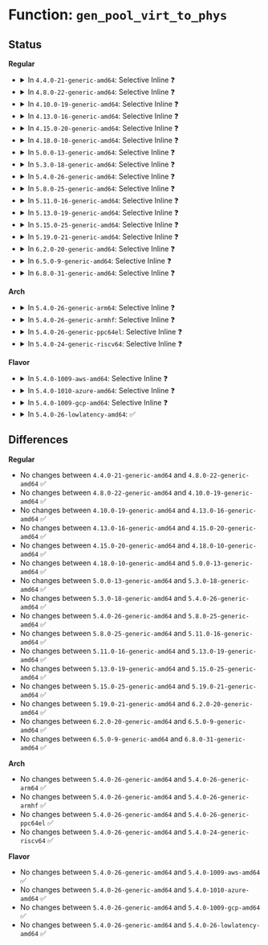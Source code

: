 # Function: <code>gen_pool_virt_to_phys</code>

## Status
<b>Regular</b>
<ul>
<li>
<details>
<summary>In <code>4.4.0-21-generic-amd64</code>: Selective Inline ❓</summary>

```c
phys_addr_t gen_pool_virt_to_phys(struct gen_pool * pool, long unsigned int addr)
```

```json
{
  "name": "gen_pool_virt_to_phys",
  "collision_type": "Unique Global",
  "inline_type": "Selective",
  "funcs": [
    {
      "addr": 18446744071583067648,
      "name": "gen_pool_virt_to_phys",
      "external": true,
      "loc": "lib/genalloc.c:214",
      "file": "lib/genalloc.c",
      "inline": "not declared, inlined",
      "caller_inline": [
        "lib/genalloc.c:gen_pool_dma_alloc"
      ],
      "caller_func": []
    }
  ],
  "symbols": [
    {
      "addr": 18446744071583067648,
      "name": "gen_pool_virt_to_phys",
      "section": ".text",
      "bind": "STB_GLOBAL",
      "size": 68
    }
  ]
}
```
</details>
</li>
<li>
<details>
<summary>In <code>4.8.0-22-generic-amd64</code>: Selective Inline ❓</summary>

```c
phys_addr_t gen_pool_virt_to_phys(struct gen_pool * pool, long unsigned int addr)
```

```json
{
  "name": "gen_pool_virt_to_phys",
  "collision_type": "Unique Global",
  "inline_type": "Selective",
  "funcs": [
    {
      "addr": 18446744071583362873,
      "name": "gen_pool_virt_to_phys",
      "external": true,
      "loc": "lib/genalloc.c:214",
      "file": "lib/genalloc.c",
      "inline": "not declared, inlined",
      "caller_inline": [
        "lib/genalloc.c:gen_pool_dma_alloc"
      ],
      "caller_func": []
    }
  ],
  "symbols": [
    {
      "addr": 18446744071583361936,
      "name": "gen_pool_virt_to_phys",
      "section": ".text",
      "bind": "STB_GLOBAL",
      "size": 71
    }
  ]
}
```
</details>
</li>
<li>
<details>
<summary>In <code>4.10.0-19-generic-amd64</code>: Selective Inline ❓</summary>

```c
phys_addr_t gen_pool_virt_to_phys(struct gen_pool * pool, long unsigned int addr)
```

```json
{
  "name": "gen_pool_virt_to_phys",
  "collision_type": "Unique Global",
  "inline_type": "Selective",
  "funcs": [
    {
      "addr": 18446744071583488249,
      "name": "gen_pool_virt_to_phys",
      "external": true,
      "loc": "lib/genalloc.c:214",
      "file": "lib/genalloc.c",
      "inline": "not declared, inlined",
      "caller_inline": [
        "lib/genalloc.c:gen_pool_dma_alloc"
      ],
      "caller_func": []
    }
  ],
  "symbols": [
    {
      "addr": 18446744071583487312,
      "name": "gen_pool_virt_to_phys",
      "section": ".text",
      "bind": "STB_GLOBAL",
      "size": 71
    }
  ]
}
```
</details>
</li>
<li>
<details>
<summary>In <code>4.13.0-16-generic-amd64</code>: Selective Inline ❓</summary>

```c
phys_addr_t gen_pool_virt_to_phys(struct gen_pool * pool, long unsigned int addr)
```

```json
{
  "name": "gen_pool_virt_to_phys",
  "collision_type": "Unique Global",
  "inline_type": "Selective",
  "funcs": [
    {
      "addr": 18446744071583510489,
      "name": "gen_pool_virt_to_phys",
      "external": true,
      "loc": "lib/genalloc.c:214",
      "file": "lib/genalloc.c",
      "inline": "not declared, inlined",
      "caller_inline": [
        "lib/genalloc.c:gen_pool_dma_alloc"
      ],
      "caller_func": []
    }
  ],
  "symbols": [
    {
      "addr": 18446744071583509536,
      "name": "gen_pool_virt_to_phys",
      "section": ".text",
      "bind": "STB_GLOBAL",
      "size": 68
    }
  ]
}
```
</details>
</li>
<li>
<details>
<summary>In <code>4.15.0-20-generic-amd64</code>: Selective Inline ❓</summary>

```c
phys_addr_t gen_pool_virt_to_phys(struct gen_pool * pool, long unsigned int addr)
```

```json
{
  "name": "gen_pool_virt_to_phys",
  "collision_type": "Unique Global",
  "inline_type": "Selective",
  "funcs": [
    {
      "addr": 18446744071583695721,
      "name": "gen_pool_virt_to_phys",
      "external": true,
      "loc": "lib/genalloc.c:214",
      "file": "lib/genalloc.c",
      "inline": "not declared, inlined",
      "caller_inline": [
        "lib/genalloc.c:gen_pool_dma_alloc"
      ],
      "caller_func": []
    }
  ],
  "symbols": [
    {
      "addr": 18446744071583694752,
      "name": "gen_pool_virt_to_phys",
      "section": ".text",
      "bind": "STB_GLOBAL",
      "size": 68
    }
  ]
}
```
</details>
</li>
<li>
<details>
<summary>In <code>4.18.0-10-generic-amd64</code>: Selective Inline ❓</summary>

```c
phys_addr_t gen_pool_virt_to_phys(struct gen_pool * pool, long unsigned int addr)
```

```json
{
  "name": "gen_pool_virt_to_phys",
  "collision_type": "Unique Global",
  "inline_type": "Selective",
  "funcs": [
    {
      "addr": 18446744071583913225,
      "name": "gen_pool_virt_to_phys",
      "external": true,
      "loc": "lib/genalloc.c:214",
      "file": "lib/genalloc.c",
      "inline": "not declared, inlined",
      "caller_inline": [
        "lib/genalloc.c:gen_pool_dma_alloc"
      ],
      "caller_func": []
    }
  ],
  "symbols": [
    {
      "addr": 18446744071583912288,
      "name": "gen_pool_virt_to_phys",
      "section": ".text",
      "bind": "STB_GLOBAL",
      "size": 65
    }
  ]
}
```
</details>
</li>
<li>
<details>
<summary>In <code>5.0.0-13-generic-amd64</code>: Selective Inline ❓</summary>

```c
phys_addr_t gen_pool_virt_to_phys(struct gen_pool * pool, long unsigned int addr)
```

```json
{
  "name": "gen_pool_virt_to_phys",
  "collision_type": "Unique Global",
  "inline_type": "Selective",
  "funcs": [
    {
      "addr": 18446744071583997801,
      "name": "gen_pool_virt_to_phys",
      "external": true,
      "loc": "lib/genalloc.c:215",
      "file": "lib/genalloc.c",
      "inline": "not declared, inlined",
      "caller_inline": [
        "lib/genalloc.c:gen_pool_dma_alloc"
      ],
      "caller_func": []
    }
  ],
  "symbols": [
    {
      "addr": 18446744071583996848,
      "name": "gen_pool_virt_to_phys",
      "section": ".text",
      "bind": "STB_GLOBAL",
      "size": 65
    }
  ]
}
```
</details>
</li>
<li>
<details>
<summary>In <code>5.3.0-18-generic-amd64</code>: Selective Inline ❓</summary>

```c
phys_addr_t gen_pool_virt_to_phys(struct gen_pool * pool, long unsigned int addr)
```

```json
{
  "name": "gen_pool_virt_to_phys",
  "collision_type": "Unique Global",
  "inline_type": "Selective",
  "funcs": [
    {
      "addr": 18446744071584181146,
      "name": "gen_pool_virt_to_phys",
      "external": true,
      "loc": "lib/genalloc.c:215",
      "file": "lib/genalloc.c",
      "inline": "not declared, inlined",
      "caller_inline": [
        "lib/genalloc.c:gen_pool_dma_alloc_algo"
      ],
      "caller_func": []
    }
  ],
  "symbols": [
    {
      "addr": 18446744071584180192,
      "name": "gen_pool_virt_to_phys",
      "section": ".text",
      "bind": "STB_GLOBAL",
      "size": 55
    }
  ]
}
```
</details>
</li>
<li>
<details>
<summary>In <code>5.4.0-26-generic-amd64</code>: Selective Inline ❓</summary>

```c
phys_addr_t gen_pool_virt_to_phys(struct gen_pool * pool, long unsigned int addr)
```

```json
{
  "name": "gen_pool_virt_to_phys",
  "collision_type": "Unique Global",
  "inline_type": "Selective",
  "funcs": [
    {
      "addr": 18446744071584314842,
      "name": "gen_pool_virt_to_phys",
      "external": true,
      "loc": "lib/genalloc.c:215",
      "file": "lib/genalloc.c",
      "inline": "not declared, inlined",
      "caller_inline": [
        "lib/genalloc.c:gen_pool_dma_alloc_algo"
      ],
      "caller_func": []
    }
  ],
  "symbols": [
    {
      "addr": 18446744071584313888,
      "name": "gen_pool_virt_to_phys",
      "section": ".text",
      "bind": "STB_GLOBAL",
      "size": 55
    }
  ]
}
```
</details>
</li>
<li>
<details>
<summary>In <code>5.8.0-25-generic-amd64</code>: Selective Inline ❓</summary>

```c
phys_addr_t gen_pool_virt_to_phys(struct gen_pool * pool, long unsigned int addr)
```

```json
{
  "name": "gen_pool_virt_to_phys",
  "collision_type": "Unique Global",
  "inline_type": "Selective",
  "funcs": [
    {
      "addr": 18446744071584727037,
      "name": "gen_pool_virt_to_phys",
      "external": true,
      "loc": "lib/genalloc.c:215",
      "file": "lib/genalloc.c",
      "inline": "not declared, inlined",
      "caller_inline": [
        "lib/genalloc.c:gen_pool_dma_alloc_algo"
      ],
      "caller_func": [
        "kernel/dma/pool.c:__dma_alloc_from_pool"
      ]
    }
  ],
  "symbols": [
    {
      "addr": 18446744071584724624,
      "name": "gen_pool_virt_to_phys",
      "section": ".text",
      "bind": "STB_GLOBAL",
      "size": 55
    }
  ]
}
```
</details>
</li>
<li>
<details>
<summary>In <code>5.11.0-16-generic-amd64</code>: Selective Inline ❓</summary>

```c
phys_addr_t gen_pool_virt_to_phys(struct gen_pool * pool, long unsigned int addr)
```

```json
{
  "name": "gen_pool_virt_to_phys",
  "collision_type": "Unique Global",
  "inline_type": "Selective",
  "funcs": [
    {
      "addr": 18446744071584840255,
      "name": "gen_pool_virt_to_phys",
      "external": true,
      "loc": "lib/genalloc.c:216",
      "file": "lib/genalloc.c",
      "inline": "not declared, inlined",
      "caller_inline": [
        "lib/genalloc.c:gen_pool_dma_alloc_algo"
      ],
      "caller_func": [
        "kernel/dma/pool.c:__dma_alloc_from_pool"
      ]
    }
  ],
  "symbols": [
    {
      "addr": 18446744071584838048,
      "name": "gen_pool_virt_to_phys",
      "section": ".text",
      "bind": "STB_GLOBAL",
      "size": 87
    }
  ]
}
```
</details>
</li>
<li>
<details>
<summary>In <code>5.13.0-19-generic-amd64</code>: Selective Inline ❓</summary>

```c
phys_addr_t gen_pool_virt_to_phys(struct gen_pool * pool, long unsigned int addr)
```

```json
{
  "name": "gen_pool_virt_to_phys",
  "collision_type": "Unique Global",
  "inline_type": "Selective",
  "funcs": [
    {
      "addr": 18446744071584884911,
      "name": "gen_pool_virt_to_phys",
      "external": true,
      "loc": "lib/genalloc.c:217",
      "file": "lib/genalloc.c",
      "inline": "not declared, inlined",
      "caller_inline": [
        "lib/genalloc.c:gen_pool_dma_alloc_algo"
      ],
      "caller_func": [
        "kernel/dma/pool.c:dma_alloc_from_pool"
      ]
    }
  ],
  "symbols": [
    {
      "addr": 18446744071584882704,
      "name": "gen_pool_virt_to_phys",
      "section": ".text",
      "bind": "STB_GLOBAL",
      "size": 87
    }
  ]
}
```
</details>
</li>
<li>
<details>
<summary>In <code>5.15.0-25-generic-amd64</code>: Selective Inline ❓</summary>

```c
phys_addr_t gen_pool_virt_to_phys(struct gen_pool * pool, long unsigned int addr)
```

```json
{
  "name": "gen_pool_virt_to_phys",
  "collision_type": "Unique Global",
  "inline_type": "Selective",
  "funcs": [
    {
      "addr": 18446744071585310751,
      "name": "gen_pool_virt_to_phys",
      "external": true,
      "loc": "lib/genalloc.c:217",
      "file": "lib/genalloc.c",
      "inline": "not declared, inlined",
      "caller_inline": [
        "lib/genalloc.c:gen_pool_dma_alloc_algo"
      ],
      "caller_func": [
        "kernel/dma/pool.c:dma_alloc_from_pool"
      ]
    }
  ],
  "symbols": [
    {
      "addr": 18446744071585308304,
      "name": "gen_pool_virt_to_phys",
      "section": ".text",
      "bind": "STB_GLOBAL",
      "size": 87
    }
  ]
}
```
</details>
</li>
<li>
<details>
<summary>In <code>5.19.0-21-generic-amd64</code>: Selective Inline ❓</summary>

```c
phys_addr_t gen_pool_virt_to_phys(struct gen_pool * pool, long unsigned int addr)
```

```json
{
  "name": "gen_pool_virt_to_phys",
  "collision_type": "Unique Global",
  "inline_type": "Selective",
  "funcs": [
    {
      "addr": 18446744071586167971,
      "name": "gen_pool_virt_to_phys",
      "external": true,
      "loc": "lib/genalloc.c:217",
      "file": "lib/genalloc.c",
      "inline": "not declared, inlined",
      "caller_inline": [
        "lib/genalloc.c:gen_pool_dma_alloc_algo"
      ],
      "caller_func": [
        "kernel/dma/pool.c:dma_alloc_from_pool"
      ]
    }
  ],
  "symbols": [
    {
      "addr": 18446744071586165120,
      "name": "gen_pool_virt_to_phys",
      "section": ".text",
      "bind": "STB_GLOBAL",
      "size": 120
    }
  ]
}
```
</details>
</li>
<li>
<details>
<summary>In <code>6.2.0-20-generic-amd64</code>: Selective Inline ❓</summary>

```c
phys_addr_t gen_pool_virt_to_phys(struct gen_pool * pool, long unsigned int addr)
```

```json
{
  "name": "gen_pool_virt_to_phys",
  "collision_type": "Unique Global",
  "inline_type": "Selective",
  "funcs": [
    {
      "addr": 18446744071587162451,
      "name": "gen_pool_virt_to_phys",
      "external": true,
      "loc": "lib/genalloc.c:217",
      "file": "lib/genalloc.c",
      "inline": "not declared, inlined",
      "caller_inline": [
        "lib/genalloc.c:gen_pool_dma_alloc_algo"
      ],
      "caller_func": [
        "kernel/dma/pool.c:dma_alloc_from_pool",
        "drivers/pci/p2pdma.c:pci_p2pmem_virt_to_bus"
      ]
    }
  ],
  "symbols": [
    {
      "addr": 18446744071587159312,
      "name": "gen_pool_virt_to_phys",
      "section": ".text",
      "bind": "STB_GLOBAL",
      "size": 120
    }
  ]
}
```
</details>
</li>
<li>
<details>
<summary>In <code>6.5.0-9-generic-amd64</code>: Selective Inline ❓</summary>

```c
phys_addr_t gen_pool_virt_to_phys(struct gen_pool * pool, long unsigned int addr)
```

```json
{
  "name": "gen_pool_virt_to_phys",
  "collision_type": "Unique Global",
  "inline_type": "Selective",
  "funcs": [
    {
      "addr": 18446744071587425539,
      "name": "gen_pool_virt_to_phys",
      "external": true,
      "loc": "lib/genalloc.c:215",
      "file": "lib/genalloc.c",
      "inline": "not declared, inlined",
      "caller_inline": [
        "lib/genalloc.c:gen_pool_dma_alloc_algo"
      ],
      "caller_func": [
        "kernel/dma/pool.c:__dma_alloc_from_pool",
        "drivers/pci/p2pdma.c:pci_p2pmem_virt_to_bus"
      ]
    }
  ],
  "symbols": [
    {
      "addr": 18446744071587422496,
      "name": "gen_pool_virt_to_phys",
      "section": ".text",
      "bind": "STB_GLOBAL",
      "size": 120
    }
  ]
}
```
</details>
</li>
<li>
<details>
<summary>In <code>6.8.0-31-generic-amd64</code>: Selective Inline ❓</summary>

```c
phys_addr_t gen_pool_virt_to_phys(struct gen_pool * pool, long unsigned int addr)
```

```json
{
  "name": "gen_pool_virt_to_phys",
  "collision_type": "Unique Global",
  "inline_type": "Selective",
  "funcs": [
    {
      "addr": 18446744071587760595,
      "name": "gen_pool_virt_to_phys",
      "external": true,
      "loc": "lib/genalloc.c:217",
      "file": "lib/genalloc.c",
      "inline": "not declared, inlined",
      "caller_inline": [
        "lib/genalloc.c:gen_pool_dma_alloc_algo"
      ],
      "caller_func": [
        "kernel/dma/pool.c:__dma_alloc_from_pool",
        "drivers/pci/p2pdma.c:pci_p2pmem_virt_to_bus"
      ]
    }
  ],
  "symbols": [
    {
      "addr": 18446744071587757280,
      "name": "gen_pool_virt_to_phys",
      "section": ".text",
      "bind": "STB_GLOBAL",
      "size": 120
    }
  ]
}
```
</details>
</li>
</ul>
<b>Arch</b>
<ul>
<li>
<details>
<summary>In <code>5.4.0-26-generic-arm64</code>: Selective Inline ❓</summary>

```c
phys_addr_t gen_pool_virt_to_phys(struct gen_pool * pool, long unsigned int addr)
```

```json
{
  "name": "gen_pool_virt_to_phys",
  "collision_type": "Unique Global",
  "inline_type": "Selective",
  "funcs": [
    {
      "addr": 18446603336496203480,
      "name": "gen_pool_virt_to_phys",
      "external": true,
      "loc": "lib/genalloc.c:215",
      "file": "lib/genalloc.c",
      "inline": "not declared, inlined",
      "caller_inline": [
        "lib/genalloc.c:gen_pool_dma_alloc_algo"
      ],
      "caller_func": [
        "kernel/dma/remap.c:dma_alloc_from_pool"
      ]
    }
  ],
  "symbols": [
    {
      "addr": 18446603336496200696,
      "name": "gen_pool_virt_to_phys",
      "section": ".text",
      "bind": "STB_GLOBAL",
      "size": 76
    }
  ]
}
```
</details>
</li>
<li>
<details>
<summary>In <code>5.4.0-26-generic-armhf</code>: Selective Inline ❓</summary>

```c
phys_addr_t gen_pool_virt_to_phys(struct gen_pool * pool, long unsigned int addr)
```

```json
{
  "name": "gen_pool_virt_to_phys",
  "collision_type": "Unique Global",
  "inline_type": "Selective",
  "funcs": [
    {
      "addr": 3229528000,
      "name": "gen_pool_virt_to_phys",
      "external": true,
      "loc": "lib/genalloc.c:215",
      "file": "lib/genalloc.c",
      "inline": "not declared, inlined",
      "caller_inline": [
        "lib/genalloc.c:gen_pool_dma_alloc_algo"
      ],
      "caller_func": [
        "arch/arm/mm/dma-mapping.c:__iommu_get_pages",
        "arch/arm/mm/dma-mapping.c:__alloc_from_pool",
        "arch/arm/mach-imx/pm-imx6.c:imx6q_suspend_init"
      ]
    }
  ],
  "symbols": [
    {
      "addr": 3229524744,
      "name": "gen_pool_virt_to_phys",
      "section": ".text",
      "bind": "STB_GLOBAL",
      "size": 84
    }
  ]
}
```
</details>
</li>
<li>
<details>
<summary>In <code>5.4.0-26-generic-ppc64el</code>: Selective Inline ❓</summary>

```c
phys_addr_t gen_pool_virt_to_phys(struct gen_pool * pool, long unsigned int addr)
```

```json
{
  "name": "gen_pool_virt_to_phys",
  "collision_type": "Unique Global",
  "inline_type": "Selective",
  "funcs": [
    {
      "addr": 13835058055290485528,
      "name": "gen_pool_virt_to_phys",
      "external": true,
      "loc": "lib/genalloc.c:215",
      "file": "lib/genalloc.c",
      "inline": "not declared, inlined",
      "caller_inline": [
        "lib/genalloc.c:gen_pool_dma_alloc_algo"
      ],
      "caller_func": []
    }
  ],
  "symbols": [
    {
      "addr": 13835058055290484080,
      "name": "gen_pool_virt_to_phys",
      "section": ".text",
      "bind": "STB_GLOBAL",
      "size": 80
    }
  ]
}
```
</details>
</li>
<li>
<details>
<summary>In <code>5.4.0-24-generic-riscv64</code>: Selective Inline ❓</summary>

```c
phys_addr_t gen_pool_virt_to_phys(struct gen_pool * pool, long unsigned int addr)
```

```json
{
  "name": "gen_pool_virt_to_phys",
  "collision_type": "Unique Global",
  "inline_type": "Selective",
  "funcs": [
    {
      "addr": 18446743936275253988,
      "name": "gen_pool_virt_to_phys",
      "external": true,
      "loc": "lib/genalloc.c:215",
      "file": "lib/genalloc.c",
      "inline": "not declared, inlined",
      "caller_inline": [
        "lib/genalloc.c:gen_pool_dma_alloc_algo"
      ],
      "caller_func": []
    }
  ],
  "symbols": [
    {
      "addr": 18446743936275252926,
      "name": "gen_pool_virt_to_phys",
      "section": ".text",
      "bind": "STB_GLOBAL",
      "size": 56
    }
  ]
}
```
</details>
</li>
</ul>
<b>Flavor</b>
<ul>
<li>
<details>
<summary>In <code>5.4.0-1009-aws-amd64</code>: Selective Inline ❓</summary>

```c
phys_addr_t gen_pool_virt_to_phys(struct gen_pool * pool, long unsigned int addr)
```

```json
{
  "name": "gen_pool_virt_to_phys",
  "collision_type": "Unique Global",
  "inline_type": "Selective",
  "funcs": [
    {
      "addr": 18446744071584283578,
      "name": "gen_pool_virt_to_phys",
      "external": true,
      "loc": "lib/genalloc.c:215",
      "file": "lib/genalloc.c",
      "inline": "not declared, inlined",
      "caller_inline": [
        "lib/genalloc.c:gen_pool_dma_alloc_algo"
      ],
      "caller_func": []
    }
  ],
  "symbols": [
    {
      "addr": 18446744071584282624,
      "name": "gen_pool_virt_to_phys",
      "section": ".text",
      "bind": "STB_GLOBAL",
      "size": 55
    }
  ]
}
```
</details>
</li>
<li>
<details>
<summary>In <code>5.4.0-1010-azure-amd64</code>: Selective Inline ❓</summary>

```c
phys_addr_t gen_pool_virt_to_phys(struct gen_pool * pool, long unsigned int addr)
```

```json
{
  "name": "gen_pool_virt_to_phys",
  "collision_type": "Unique Global",
  "inline_type": "Selective",
  "funcs": [
    {
      "addr": 18446744071584218778,
      "name": "gen_pool_virt_to_phys",
      "external": true,
      "loc": "lib/genalloc.c:215",
      "file": "lib/genalloc.c",
      "inline": "not declared, inlined",
      "caller_inline": [
        "lib/genalloc.c:gen_pool_dma_alloc_algo"
      ],
      "caller_func": []
    }
  ],
  "symbols": [
    {
      "addr": 18446744071584217824,
      "name": "gen_pool_virt_to_phys",
      "section": ".text",
      "bind": "STB_GLOBAL",
      "size": 55
    }
  ]
}
```
</details>
</li>
<li>
<details>
<summary>In <code>5.4.0-1009-gcp-amd64</code>: Selective Inline ❓</summary>

```c
phys_addr_t gen_pool_virt_to_phys(struct gen_pool * pool, long unsigned int addr)
```

```json
{
  "name": "gen_pool_virt_to_phys",
  "collision_type": "Unique Global",
  "inline_type": "Selective",
  "funcs": [
    {
      "addr": 18446744071584266490,
      "name": "gen_pool_virt_to_phys",
      "external": true,
      "loc": "lib/genalloc.c:215",
      "file": "lib/genalloc.c",
      "inline": "not declared, inlined",
      "caller_inline": [
        "lib/genalloc.c:gen_pool_dma_alloc_algo"
      ],
      "caller_func": []
    }
  ],
  "symbols": [
    {
      "addr": 18446744071584265536,
      "name": "gen_pool_virt_to_phys",
      "section": ".text",
      "bind": "STB_GLOBAL",
      "size": 55
    }
  ]
}
```
</details>
</li>
<li>
<details>
<summary>In <code>5.4.0-26-lowlatency-amd64</code>: ✅</summary>

```c
phys_addr_t gen_pool_virt_to_phys(struct gen_pool * pool, long unsigned int addr)
```

```json
{
  "name": "gen_pool_virt_to_phys",
  "collision_type": "Unique Global",
  "inline_type": "No",
  "funcs": [
    {
      "addr": 18446744071584371648,
      "name": "gen_pool_virt_to_phys",
      "external": true,
      "loc": "lib/genalloc.c:215",
      "file": "lib/genalloc.c",
      "inline": "seen, unknown",
      "caller_inline": [],
      "caller_func": [
        "lib/genalloc.c:gen_pool_dma_alloc_algo"
      ]
    }
  ],
  "symbols": [
    {
      "addr": 18446744071584371648,
      "name": "gen_pool_virt_to_phys",
      "section": ".text",
      "bind": "STB_GLOBAL",
      "size": 99
    }
  ]
}
```
</details>
</li>
</ul>

## Differences
<b>Regular</b>
<ul>
<li>
No changes between <code>4.4.0-21-generic-amd64</code> and <code>4.8.0-22-generic-amd64</code> ✅
</li>
<li>
No changes between <code>4.8.0-22-generic-amd64</code> and <code>4.10.0-19-generic-amd64</code> ✅
</li>
<li>
No changes between <code>4.10.0-19-generic-amd64</code> and <code>4.13.0-16-generic-amd64</code> ✅
</li>
<li>
No changes between <code>4.13.0-16-generic-amd64</code> and <code>4.15.0-20-generic-amd64</code> ✅
</li>
<li>
No changes between <code>4.15.0-20-generic-amd64</code> and <code>4.18.0-10-generic-amd64</code> ✅
</li>
<li>
No changes between <code>4.18.0-10-generic-amd64</code> and <code>5.0.0-13-generic-amd64</code> ✅
</li>
<li>
No changes between <code>5.0.0-13-generic-amd64</code> and <code>5.3.0-18-generic-amd64</code> ✅
</li>
<li>
No changes between <code>5.3.0-18-generic-amd64</code> and <code>5.4.0-26-generic-amd64</code> ✅
</li>
<li>
No changes between <code>5.4.0-26-generic-amd64</code> and <code>5.8.0-25-generic-amd64</code> ✅
</li>
<li>
No changes between <code>5.8.0-25-generic-amd64</code> and <code>5.11.0-16-generic-amd64</code> ✅
</li>
<li>
No changes between <code>5.11.0-16-generic-amd64</code> and <code>5.13.0-19-generic-amd64</code> ✅
</li>
<li>
No changes between <code>5.13.0-19-generic-amd64</code> and <code>5.15.0-25-generic-amd64</code> ✅
</li>
<li>
No changes between <code>5.15.0-25-generic-amd64</code> and <code>5.19.0-21-generic-amd64</code> ✅
</li>
<li>
No changes between <code>5.19.0-21-generic-amd64</code> and <code>6.2.0-20-generic-amd64</code> ✅
</li>
<li>
No changes between <code>6.2.0-20-generic-amd64</code> and <code>6.5.0-9-generic-amd64</code> ✅
</li>
<li>
No changes between <code>6.5.0-9-generic-amd64</code> and <code>6.8.0-31-generic-amd64</code> ✅
</li>
</ul>
<b>Arch</b>
<ul>
<li>
No changes between <code>5.4.0-26-generic-amd64</code> and <code>5.4.0-26-generic-arm64</code> ✅
</li>
<li>
No changes between <code>5.4.0-26-generic-amd64</code> and <code>5.4.0-26-generic-armhf</code> ✅
</li>
<li>
No changes between <code>5.4.0-26-generic-amd64</code> and <code>5.4.0-26-generic-ppc64el</code> ✅
</li>
<li>
No changes between <code>5.4.0-26-generic-amd64</code> and <code>5.4.0-24-generic-riscv64</code> ✅
</li>
</ul>
<b>Flavor</b>
<ul>
<li>
No changes between <code>5.4.0-26-generic-amd64</code> and <code>5.4.0-1009-aws-amd64</code> ✅
</li>
<li>
No changes between <code>5.4.0-26-generic-amd64</code> and <code>5.4.0-1010-azure-amd64</code> ✅
</li>
<li>
No changes between <code>5.4.0-26-generic-amd64</code> and <code>5.4.0-1009-gcp-amd64</code> ✅
</li>
<li>
No changes between <code>5.4.0-26-generic-amd64</code> and <code>5.4.0-26-lowlatency-amd64</code> ✅
</li>
</ul>
